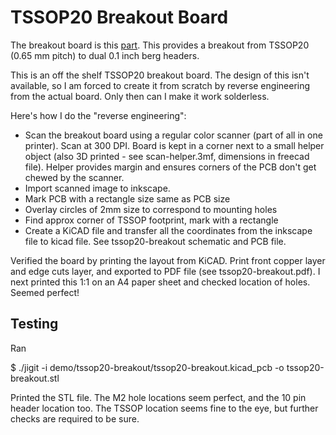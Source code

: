 # TSSOP20 Breakout Board

The breakout board is this [part](https://sharvielectronics.com/product/soic-to-dip-20-pin-adapter/).
This provides a breakout from TSSOP20 (0.65 mm pitch) to dual 0.1 inch berg headers.

This is an off the shelf TSSOP20 breakout board. The design of this isn't
available, so I am forced to create it from scratch by reverse engineering
from the actual board. Only then can I make it work solderless.

Here's how I do the "reverse engineering":

* Scan the breakout board using a regular color scanner (part of all in one printer). Scan at 300 DPI. Board is kept in a corner next to a small helper object (also 3D
printed - see scan-helper.3mf, dimensions in freecad file). Helper provides margin
and ensures corners of the PCB don't get chewed by the scanner.
* Import scanned image to inkscape.
* Mark PCB with a rectangle size same as PCB size
* Overlay circles of 2mm size to correspond to mounting holes
* Find approx corner of TSSOP footprint, mark with a rectangle
* Create a KiCAD file and transfer all the coordinates from the inkscape file to
kicad file. See tssop20-breakout schematic and PCB file.

Verified the board by printing the layout from KiCAD.  Print front copper layer
and edge cuts layer, and exported to PDF file (see tssop20-breakout.pdf). I next
printed this 1:1 on an A4 paper sheet and checked location of holes. Seemed
perfect!

## Testing

Ran

  $ ./jigit -i demo/tssop20-breakout/tssop20-breakout.kicad_pcb -o tssop20-breakout.stl

Printed the STL file. The M2 hole locations seem perfect, and the 10 pin header
location too.  The TSSOP location seems fine to the eye, but further checks are
required to be sure.





